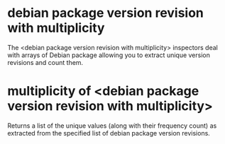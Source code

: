 # debian package version revision with multiplicity

The &lt;debian package version revision with multiplicity&gt; inspectors deal with arrays of Debian package  allowing you to extract unique version revisions and count them.

# multiplicity of &lt;debian package version revision with multiplicity&gt;

Returns a list of the unique values (along with their frequency count) as extracted from the specified list of debian package version revisions.
